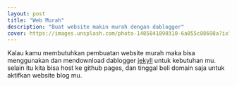 ```yaml
---
layout: post
title: "Web Murah"
description: "Buat website makin murah dengan dablogger"
cover: https://images.unsplash.com/photo-1485841890310-6a055c88698a?ixlib=rb-1.2.1&ixid=MnwxMjA3fDB8MHxzZWFyY2h8NTN8fHdoaXRlfGVufDB8fDB8fA%3D%3D&auto=format&fit=crop&w=500&q=60
---
```

Kalau kamu membutuhkan pembuatan website murah maka bisa menggunakan dan mendownload dablogger [jekyll](https://jekyllrb.com/) untuk kebutuhan mu. selain itu kita bisa host ke github pages, dan tinggal beli domain saja untuk aktifkan website blog mu.